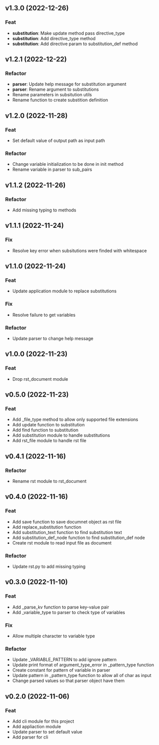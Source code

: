 ## v1.3.0 (2022-12-26)

### Feat

- **substitution**: Make update method pass directive_type
- **substitution**: Add directive_type method
- **substitution**: Add directive param to substitution_def method

## v1.2.1 (2022-12-22)

### Refactor

- **parser**: Update help message for substitution argument
- **parser**: Rename argument to substitutions
- Rename parameters in subsitution utils
- Rename function to create substition definition

## v1.2.0 (2022-11-28)

### Feat

- Set default value of output path as input path

### Refactor

- Change variable initialization to be done in init method
- Rename variable in parser to sub_pairs

## v1.1.2 (2022-11-26)

### Refactor

- Add missing typing to methods

## v1.1.1 (2022-11-24)

### Fix

- Resolve key error when subsitutions were finded with whitespace

## v1.1.0 (2022-11-24)

### Feat

- Update application module to replace substitutions

### Fix

- Resolve failure to get variables

### Refactor

- Update parser to change help message

## v1.0.0 (2022-11-23)

### Feat

- Drop rst_document module

## v0.5.0 (2022-11-23)

### Feat

- Add _file_type method to allow only supported file extensions
- Add update function to substitution
- Add find function to substitution
- Add substitution module to handle substitutions
- Add rst_file module to handle rst file

## v0.4.1 (2022-11-16)

### Refactor

- Rename rst module to rst_document

## v0.4.0 (2022-11-16)

### Feat

- Add save function to save documnet object as rst file
- Add replace_substitution function
- Add substitution_text function to find substitution text
- Add substitution_def_node function to find substitution_def node
- Create rst module to read input file as document

### Refactor

- Update rst.py to add missing typing

## v0.3.0 (2022-11-10)

### Feat

- Add _parse_kv function to parse key-value pair
- Add _variable_type to parser to check type of variables

### Fix

- Allow multiple character to variable type

### Refactor

- Update _VARIABLE_PATTERN to add ignore pattern
- Update print format of argument_type_error in _pattern_type function
- Create constant for pattern of variable in parser
- Update pattern in _pattern_type function to allow all of char as input
- Change parsed values so that parser object have them

## v0.2.0 (2022-11-06)

### Feat

- Add cli module for this project
- Add appliaction module
- Update parser to set default value
- Add parser for cli

